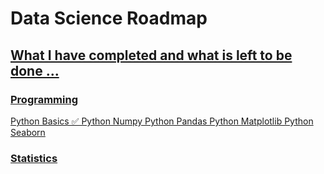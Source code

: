# Data Science Roadmap 
## <u>What I have completed and what is left to be done ...
### Programming
Python Basics ✅
Python Numpy 
Python Pandas 
Python Matplotlib
Python Seaborn
     

### Statistics
